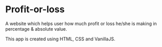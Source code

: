 # Profit-or-loss
 A website which helps user how much profit or loss he/she is making in percentage & absolute value.
 
 This app is created using HTML, CSS and VanillaJS.
